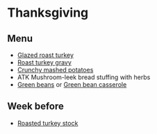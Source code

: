 # Thanksgiving

## Menu

- [Glazed roast turkey](../glazed-roast-turkey.md)
- [Roast turkey gravy](../condiments/roast-turkey-gravy.md)
- [Crunchy mashed potatoes](../sides/crunchy-mashed-potatoes.md)
- ATK Mushroom-leek bread stuffing with herbs
- [Green beans](https://www.bonappetit.com/recipe/slow-roasted-green-beans-with-sage)
  or [Green bean casserole](https://www.bonappetit.com/recipe/bas-best-green-bean-casserole)

## Week before

- [Roasted turkey stock](https://cooking.nytimes.com/recipes/1015731-roasted-turkey-stock)
